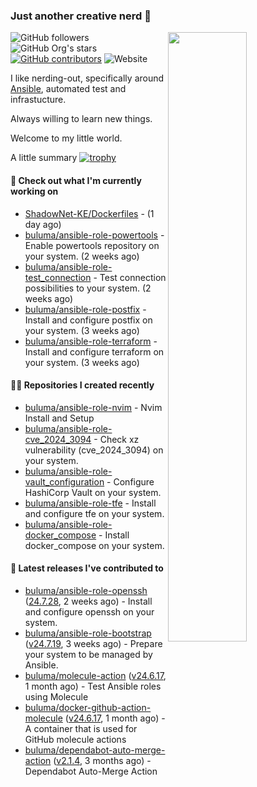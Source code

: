 ### Just another creative nerd 👋
<img align="right" src="https://github-readme-stats.vercel.app/api?username=buluma&theme=gotham&show_icons=true" width="50%"/>

![GitHub followers](https://img.shields.io/github/followers/buluma)
![GitHub Org's stars](https://img.shields.io/github/stars/buluma)
[![GitHub contributors](https://img.shields.io/github/contributors/buluma/badges.svg)](https://GitHub.com/buluma/badges/graphs/contributors/)
![Website](https://img.shields.io/website?url=https%3A%2F%2Fbuluma.github.io)

I like nerding-out, specifically around [Ansible](https://github.com/ansible/ansible), automated test and infrastucture.

Always willing to learn new things.

Welcome to my little world.

A little summary
[![trophy](https://github-profile-trophy.vercel.app/?username=buluma&no-frame=true&no-bg=true&margin-h=10&theme=onestar&column=-1=ryo-ma&rank=S,SS,SSS,AAA,AA,B,C,SECRET)](https://github.com/ryo-ma/github-profile-trophy)

#### 👷 Check out what I'm currently working on

- [ShadowNet-KE/Dockerfiles](https://github.com/ShadowNet-KE/Dockerfiles) -  (1 day ago)
- [buluma/ansible-role-powertools](https://github.com/buluma/ansible-role-powertools) - Enable powertools repository on your system. (2 weeks ago)
- [buluma/ansible-role-test_connection](https://github.com/buluma/ansible-role-test_connection) - Test connection possibilities to your system. (2 weeks ago)
- [buluma/ansible-role-postfix](https://github.com/buluma/ansible-role-postfix) - Install and configure postfix on your system. (3 weeks ago)
- [buluma/ansible-role-terraform](https://github.com/buluma/ansible-role-terraform) - Install and configure terraform on your system. (3 weeks ago)

#### 👨‍💻 Repositories I created recently

- [buluma/ansible-role-nvim](https://github.com/buluma/ansible-role-nvim) - Nvim Install and Setup
- [buluma/ansible-role-cve_2024_3094](https://github.com/buluma/ansible-role-cve_2024_3094) - Check xz vulnerability (cve_2024_3094) on your system.
- [buluma/ansible-role-vault_configuration](https://github.com/buluma/ansible-role-vault_configuration) - Configure HashiCorp Vault on your system.
- [buluma/ansible-role-tfe](https://github.com/buluma/ansible-role-tfe) - Install and configure tfe on your system.
- [buluma/ansible-role-docker_compose](https://github.com/buluma/ansible-role-docker_compose) - Install docker_compose on your system.

#### 🚀 Latest releases I've contributed to

- [buluma/ansible-role-openssh](https://github.com/buluma/ansible-role-openssh) ([24.7.28](https://github.com/buluma/ansible-role-openssh/releases/tag/24.7.28), 2 weeks ago) - Install and configure openssh on your system.
- [buluma/ansible-role-bootstrap](https://github.com/buluma/ansible-role-bootstrap) ([v24.7.19](https://github.com/buluma/ansible-role-bootstrap/releases/tag/v24.7.19), 3 weeks ago) - Prepare your system to be managed by Ansible.
- [buluma/molecule-action](https://github.com/buluma/molecule-action) ([v24.6.17](https://github.com/buluma/molecule-action/releases/tag/v24.6.17), 1 month ago) - Test Ansible roles using Molecule
- [buluma/docker-github-action-molecule](https://github.com/buluma/docker-github-action-molecule) ([v24.6.17](https://github.com/buluma/docker-github-action-molecule/releases/tag/v24.6.17), 1 month ago) - A container that is used for GitHub molecule actions
- [buluma/dependabot-auto-merge-action](https://github.com/buluma/dependabot-auto-merge-action) ([v2.1.4](https://github.com/buluma/dependabot-auto-merge-action/releases/tag/v2.1.4), 3 months ago) - Dependabot Auto-Merge Action


